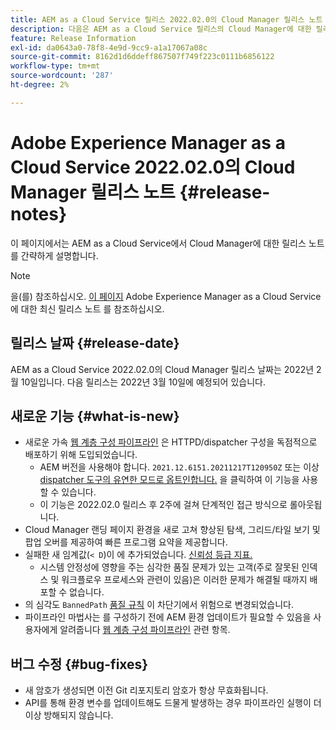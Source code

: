 ```yaml
---
title: AEM as a Cloud Service 릴리스 2022.02.0의 Cloud Manager 릴리스 노트
description: 다음은 AEM as a Cloud Service 릴리스의 Cloud Manager에 대한 릴리스 2022.02.0.
feature: Release Information
exl-id: da0643a0-78f8-4e9d-9cc9-a1a17067a08c
source-git-commit: 8162d1d6ddeff867507f749f223c0111b6856122
workflow-type: tm+mt
source-wordcount: '287'
ht-degree: 2%

---
```


# Adobe Experience Manager as a Cloud Service 2022.02.0의 Cloud Manager 릴리스 노트 {#release-notes}

이 페이지에서는 AEM as a Cloud Service에서 Cloud Manager에 대한 릴리스 노트를 간략하게 설명합니다.

>[!NOTE]
>
>을(를) 참조하십시오. [이 페이지](/help/release-notes/release-notes-cloud/release-notes-current.md) Adobe Experience Manager as a Cloud Service에 대한 최신 릴리스 노트 를 참조하십시오.

## 릴리스 날짜 {#release-date}

AEM as a Cloud Service 2022.02.0의 Cloud Manager 릴리스 날짜는 2022년 2월 10일입니다. 다음 릴리스는 2022년 3월 10일에 예정되어 있습니다.

## 새로운 기능 {#what-is-new}

* 새로운 가속 [웹 계층 구성 파이프라인](/help/implementing/cloud-manager/configuring-pipelines/introduction-ci-cd-pipelines.md#web-tier-config-pipelines) 은 HTTPD/dispatcher 구성을 독점적으로 배포하기 위해 도입되었습니다.
   * AEM 버전을 사용해야 합니다. `2021.12.6151.20211217T120950Z` 또는 이상 [dispatcher 도구의 유연한 모드로 옵트인합니다.](/help/implementing/dispatcher/disp-overview.md#validation-debug) 을 클릭하여 이 기능을 사용할 수 있습니다.
   * 이 기능은 2022.02.0 릴리스 후 2주에 걸쳐 단계적인 접근 방식으로 롤아웃됩니다.
* Cloud Manager 랜딩 페이지 환경을 새로 고쳐 향상된 탐색, 그리드/타일 보기 및 팝업 오버를 제공하여 빠른 프로그램 요약을 제공합니다.
* 실패한 새 임계값(`< D`)이 에 추가되었습니다. [신뢰성 등급 지표.](/help/implementing/cloud-manager/code-quality-testing.md#understanding-code-quality-rules)
   * 시스템 안정성에 영향을 주는 심각한 품질 문제가 있는 고객(주로 잘못된 인덱스 및 워크플로우 프로세스와 관련이 있음)은 이러한 문제가 해결될 때까지 배포할 수 없습니다.
* 의 심각도 `BannedPath` [품질 규칙](/help/implementing/cloud-manager/code-quality-testing.md#understanding-code-quality-rules) 이 차단기에서 위험으로 변경되었습니다.
* 파이프라인 마법사는 를 구성하기 전에 AEM 환경 업데이트가 필요할 수 있음을 사용자에게 알려줍니다 [웹 계층 구성 파이프라인](/help/implementing/cloud-manager/configuring-pipelines/introduction-ci-cd-pipelines.md#web-tier-config-pipelines) 관련 항목.

## 버그 수정 {#bug-fixes}

* 새 암호가 생성되면 이전 Git 리포지토리 암호가 항상 무효화됩니다.
* API를 통해 환경 변수를 업데이트해도 드물게 발생하는 경우 파이프라인 실행이 더 이상 방해되지 않습니다.
